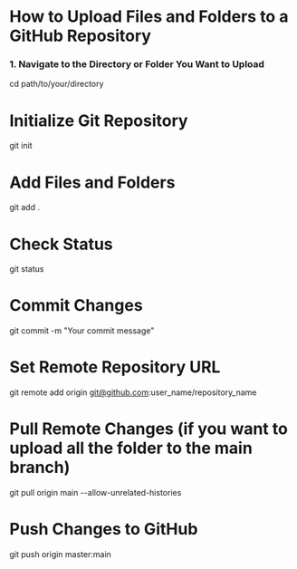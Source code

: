 # How to Upload Files and Folders to a GitHub Repository

### 1. Navigate to the Directory or Folder You Want to Upload
cd path/to/your/directory

# Initialize Git Repository
git init

# Add Files and Folders
git add .

# Check Status
git status

# Commit Changes
git commit -m "Your commit message"

# Set Remote Repository URL
git remote add origin git@github.com:user_name/repository_name

# Pull Remote Changes (if you want to upload all the folder to the main branch)
git pull origin main --allow-unrelated-histories

# Push Changes to GitHub
git push origin master:main
